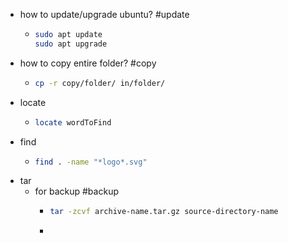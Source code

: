 - how to update/upgrade ubuntu? #update
	- ```sh
	  sudo apt update
	  sudo apt upgrade
	  ```
- how to copy entire folder? #copy
	- ```sh 
	  cp -r copy/folder/ in/folder/
	  ```
- locate
	- ```sh
	  locate wordToFind
	  ```
- find
	- ```sh
	  find . -name "*logo*.svg"
	  ```
- tar
	- for backup #backup
		- ```sh
		  tar -zcvf archive-name.tar.gz source-directory-name
		  ```
		-
